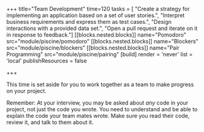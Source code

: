+++
title="Team Development"
time=120
tasks = [
    "Create a strategy for implementing an application based on a set of user stories.",
    "Interpret business requirements and express them as test cases.",
    "Design interactions with a provided data set.",
    "Open a pull request and iterate on it in response to feedback."]
[[blocks.nested.blocks]]
name="Pomodoro"
src="module/piscine/pomodoro"
[[blocks.nested.blocks]]
name="Blockers"
src="module/piscine/blockers"
[[blocks.nested.blocks]]
name="Pair Programming"
src="module/piscine/pairing"
[build]
  render = 'never'
  list = 'local'
  publishResources = false
  
+++

This time is set aside for you to work together as a team to make progress on your project.

Remember: At your interview, you may be asked about _any_ code in your project, not just the code you wrote. You need to understand and be able to explain the code your team mates wrote. Make sure you read their code, review it, and talk to them about it.
